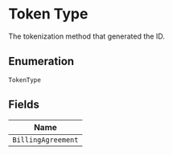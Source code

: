 
# Token Type

The tokenization method that generated the ID.

## Enumeration

`TokenType`

## Fields

| Name |
|  --- |
| `BillingAgreement` |

